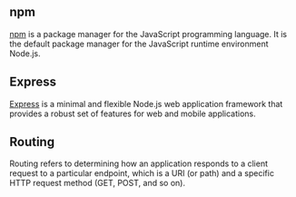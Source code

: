 ## npm
[npm](https://www.npmjs.com/) is a package manager for the JavaScript programming language. It is the default package manager for the JavaScript runtime environment Node.js.

## Express
[Express](https://expressjs.com/) is a minimal and flexible Node.js web application framework that provides a robust set of features for web and mobile applications.

## Routing
Routing refers to determining how an application responds to a client request to a particular endpoint, which is a URI (or path) and a specific HTTP request method (GET, POST, and so on).
